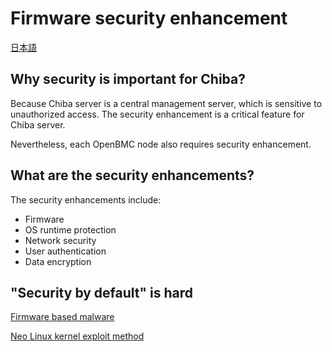 # Firmware security enhancement

[日本語](docs/firmware-security-enhancement_jp.md)

## Why security is important for Chiba?

Because Chiba server is a central management server, which is sensitive to unauthorized access. The security enhancement is a critical feature for Chiba server.

Nevertheless, each OpenBMC node also requires security enhancement.

## What are the security enhancements?

The security enhancements include:
- Firmware
- OS runtime protection
- Network security
- User authentication
- Data encryption

## "Security by default" is hard

[Firmware based malware](https://github.com/hardenedvault/bootkit-samples)

[Neo Linux kernel exploit method](https://github.com/hardenedlinux/grsecurity-101-tutorials/blob/master/threat_model/slubstick.md)
